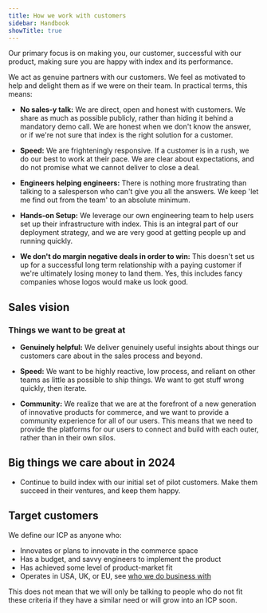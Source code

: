 ```yaml
---
title: How we work with customers
sidebar: Handbook
showTitle: true
---
```


Our primary focus is on making you, our customer, successful with our product, making sure you are happy with index and its performance.

We act as genuine partners with our customers. We feel as motivated to help and delight them as if we were on their team. In practical terms, this means:

- **No sales-y talk:** We are direct, open and honest with customers. We share as much as possible publicly, rather than hiding it behind a mandatory demo call. We are honest when we don't know the answer, or if we're not sure that index is the right solution for a customer.

- **Speed:** We are frighteningly responsive. If a customer is in a rush, we do our best to work at their pace. We are clear about expectations, and do not promise what we cannot deliver to close a deal. 

- **Engineers helping engineers:** There is nothing more frustrating than talking to a salesperson who can't give you all the answers. We keep 'let me find out from the team' to an absolute minimum.

- **Hands-on Setup:** We leverage our own engineering team to help users set up their infrastructure with index. This is an integral part of our deployment strategy, and we are very good at getting people up and running quickly.

- **We don't do margin negative deals in order to win:** This doesn't set us up for a successful long term relationship with a paying customer if we're ultimately losing money to land them. Yes, this includes fancy companies whose logos would make us look good. 

## Sales vision 

### Things we want to be great at

- **Genuinely helpful:** We deliver genuinely useful insights about things our customers care about in the sales process and beyond.

- **Speed:** We want to be highly reactive, low process, and reliant on other teams as little as possible to ship things. We want to get stuff wrong quickly, then iterate. 

- **Community:** We realize that we are at the forefront of a new generation of innovative products for commerce, and we want to provide a community experience for all of our users. This means that we need to provide the platforms for our users to connect and build with each outer, rather than in their own silos.

## Big things we care about in 2024

- Continue to build index with our initial set of pilot customers. Make them succeed in their ventures, and keep them happy.

## Target customers

We define our ICP as anyone who:
- Innovates or plans to innovate in the commerce space
- Has a budget, and savvy engineers to implement the product
- Has achieved some level of product-market fit
- Operates in USA, UK, or EU, see [who we do business with](/handbook/who-we-do-business-with)

This does not mean that we will only be talking to people who do not fit these criteria if they have a similar need or will grow into an ICP soon.